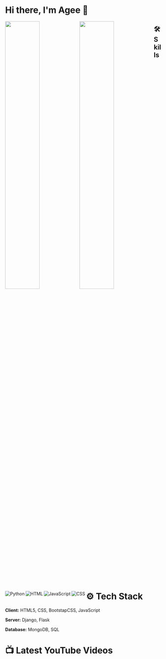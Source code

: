 # Hi there, I'm Agee 👋
<img align="left" width="47%"  src="https://github-readme-stats.vercel.app/api?username=dyagee&show_icons=true&hide=contribs,prs)" /> 

<img align="left" width="47%"  src="https://github-readme-stats.vercel.app/api/top-langs/?username=dyagee&layout=compact&hide=procfile" /> 



## 🛠 Skills
<img align="left" alt="Python" src="https://img.shields.io/badge/python-3670A0?style=for-the-badge&logo=python&logoColor=ffdd54"/> 

<img align="left" alt="HTML" src="https://img.shields.io/badge/html5-%23E34F26.svg?style=for-the-badge&logo=html5&logoColor=white"/>

<img align="left" alt="JavaScript" src="https://img.shields.io/badge/javascript-%23323330.svg?style=for-the-badge&logo=javascript&logoColor=%23F7DF1E"/>

<img align="left" alt="CSS" src="https://img.shields.io/badge/css3-%231572B6.svg?style=for-the-badge&logo=css3&logoColor=white"/> <br /> 



# ⚙ Tech Stack

**Client:** HTML5, CSS, BootstapCSS, JavaScript

**Server:** Django, Flask

**Database:** MongoDB, SQL 



# 📺 Latest YouTube Videos
<!-- YT-VIDEOS:START -->
<!-- YT-VIDEOS:END -->




